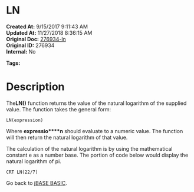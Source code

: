 # LN

**Created At:** 9/15/2017 9:11:43 AM  
**Updated At:** 11/27/2018 8:36:15 AM  
**Original Doc:** [276934-ln](https://docs.jbase.com/36868-jbase-basic/276934-ln)  
**Original ID:** 276934  
**Internal:** No  

**Tags:**
<badge text='mathematical operations' vertical='middle' />

# Description

The**LN()** function returns the value of the natural logarithm of the supplied value. The function takes the general form:

```
LN(expression)
```

Where **expressio****n** should evaluate to a numeric value. The function will then return the natural logarithm of that value.

The calculation of the natural logarithm is by using the mathematical constant e as a number base. The portion of code below would display the natural logarithm of pi.

```
CRT LN(22/7)
```



Go back to [jBASE BASIC](./../jbase-basic-programmers-reference-guide).
